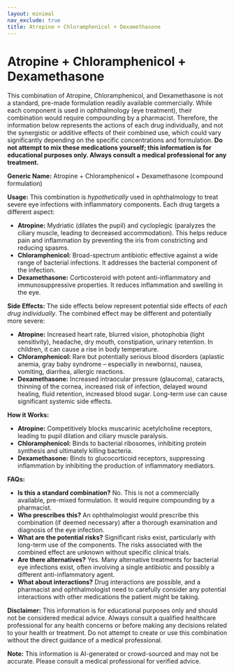 ```yaml
---
layout: minimal
nav_exclude: true
title: Atropine + Chloramphenicol + Dexamethasone
---
```


# Atropine + Chloramphenicol + Dexamethasone

This combination of Atropine, Chloramphenicol, and Dexamethasone is not a standard, pre-made formulation readily available commercially.  While each component is used in ophthalmology (eye treatment), their combination would require compounding by a pharmacist. Therefore, the information below represents the actions of each drug individually, and not the synergistic or additive effects of their combined use, which could vary significantly depending on the specific concentrations and formulation. **Do not attempt to mix these medications yourself; this information is for educational purposes only.  Always consult a medical professional for any treatment.**

**Generic Name:**  Atropine + Chloramphenicol + Dexamethasone (compound formulation)

**Usage:**  This combination is *hypothetically* used in ophthalmology to treat severe eye infections with inflammatory components.  Each drug targets a different aspect:

* **Atropine:**  Mydriatic (dilates the pupil) and cycloplegic (paralyzes the ciliary muscle, leading to decreased accommodation). This helps reduce pain and inflammation by preventing the iris from constricting and reducing spasms.
* **Chloramphenicol:** Broad-spectrum antibiotic effective against a wide range of bacterial infections. It addresses the bacterial component of the infection.
* **Dexamethasone:** Corticosteroid with potent anti-inflammatory and immunosuppressive properties. It reduces inflammation and swelling in the eye.

**Side Effects:** The side effects below represent potential side effects of *each drug individually*. The combined effect may be different and potentially more severe:

* **Atropine:** Increased heart rate, blurred vision, photophobia (light sensitivity), headache, dry mouth, constipation, urinary retention.  In children, it can cause a rise in body temperature.
* **Chloramphenicol:**  Rare but potentially serious blood disorders (aplastic anemia, gray baby syndrome – especially in newborns), nausea, vomiting, diarrhea, allergic reactions.
* **Dexamethasone:** Increased intraocular pressure (glaucoma), cataracts, thinning of the cornea, increased risk of infection, delayed wound healing, fluid retention, increased blood sugar.  Long-term use can cause significant systemic side effects.


**How it Works:**

* **Atropine:** Competitively blocks muscarinic acetylcholine receptors, leading to pupil dilation and ciliary muscle paralysis.
* **Chloramphenicol:** Binds to bacterial ribosomes, inhibiting protein synthesis and ultimately killing bacteria.
* **Dexamethasone:** Binds to glucocorticoid receptors, suppressing inflammation by inhibiting the production of inflammatory mediators.


**FAQs:**

* **Is this a standard combination?** No.  This is not a commercially available, pre-mixed formulation.  It would require compounding by a pharmacist.
* **Who prescribes this?** An ophthalmologist would prescribe this combination (if deemed necessary) after a thorough examination and diagnosis of the eye infection.
* **What are the potential risks?**  Significant risks exist, particularly with long-term use of the components.  The risks associated with the combined effect are unknown without specific clinical trials.
* **Are there alternatives?** Yes. Many alternative treatments for bacterial eye infections exist, often involving a single antibiotic and possibly a different anti-inflammatory agent.
* **What about interactions?** Drug interactions are possible, and a pharmacist and ophthalmologist need to carefully consider any potential interactions with other medications the patient might be taking.


**Disclaimer:** This information is for educational purposes only and should not be considered medical advice.  Always consult a qualified healthcare professional for any health concerns or before making any decisions related to your health or treatment.  Do not attempt to create or use this combination without the direct guidance of a medical professional.


**Note:** This information is AI-generated or crowd-sourced and may not be accurate. Please consult a medical professional for verified advice.
